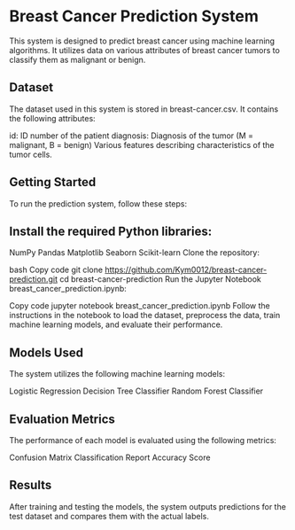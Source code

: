 # Breast Cancer Prediction System
This system is designed to predict breast cancer using machine learning algorithms. It utilizes data on various attributes of breast cancer tumors to classify them as malignant or benign.

## Dataset
The dataset used in this system is stored in breast-cancer.csv. It contains the following attributes:

id: ID number of the patient
diagnosis: Diagnosis of the tumor (M = malignant, B = benign)
Various features describing characteristics of the tumor cells.
## Getting Started
To run the prediction system, follow these steps:

## Install the required Python libraries:

NumPy
Pandas
Matplotlib
Seaborn
Scikit-learn
Clone the repository:

bash
Copy code
git clone https://github.com/Kym0012/breast-cancer-prediction.git
cd breast-cancer-prediction
Run the Jupyter Notebook breast_cancer_prediction.ipynb:

Copy code
jupyter notebook breast_cancer_prediction.ipynb
Follow the instructions in the notebook to load the dataset, preprocess the data, train machine learning models, and evaluate their performance.

## Models Used
The system utilizes the following machine learning models:

Logistic Regression
Decision Tree Classifier
Random Forest Classifier
## Evaluation Metrics
The performance of each model is evaluated using the following metrics:

Confusion Matrix
Classification Report
Accuracy Score
## Results
After training and testing the models, the system outputs predictions for the test dataset and compares them with the actual labels.


